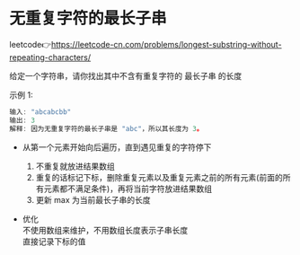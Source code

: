 # 无重复字符的最长子串  
leetcode👉https://leetcode-cn.com/problems/longest-substring-without-repeating-characters/  

给定一个字符串，请你找出其中不含有重复字符的 最长子串 的长度  

示例 1:
```js
输入: "abcabcbb"
输出: 3 
解释: 因为无重复字符的最长子串是 "abc"，所以其长度为 3。
```

- 从第一个元素开始向后遍历，直到遇见重复的字符停下  
  1. 不重复就放进结果数组  
  2. 重复的话标记下标，删除重复元素以及重复元素之前的所有元素(前面的所有元素都不满足条件)，再将当前字符放进结果数组  
  3. 更新 max 为当前最长子串的长度  

- 优化  
  不使用数组来维护，不用数组长度表示子串长度  
  直接记录下标的值  
  